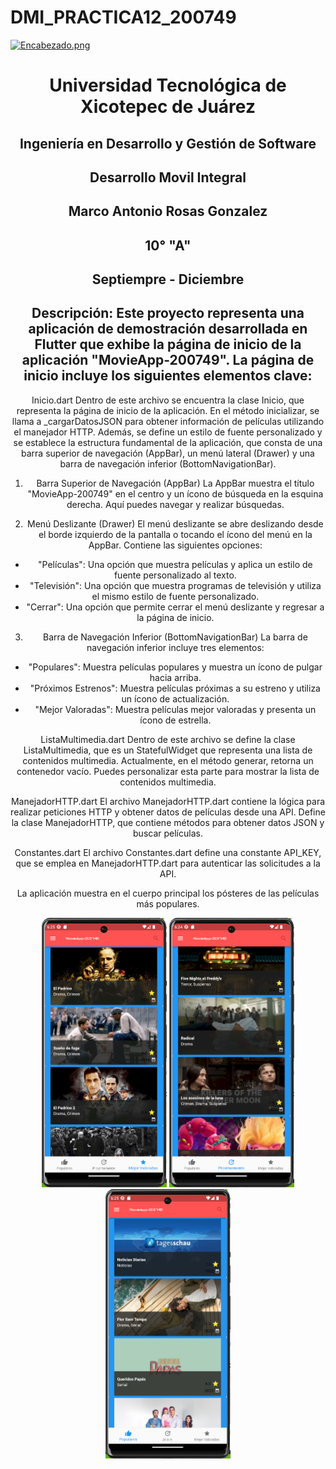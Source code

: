 # DMI_PRACTICA12_200749

[![Encabezado.png](https://i.postimg.cc/PJKtvHNC/Encabezado.png)](https://postimg.cc/K3kXCdPb)

<div align="center">
  
# Universidad Tecnológica de Xicotepec de Juárez

## Ingeniería en Desarrollo y Gestión de Software

## Desarrollo Movil Integral

## Marco Antonio Rosas Gonzalez
 
## 10° "A"

## Septiempre - Diciembre

## Descripción:  Este proyecto representa una aplicación de demostración desarrollada en Flutter que exhibe la página de inicio de la aplicación "MovieApp-200749". La página de inicio incluye los siguientes elementos clave:

Inicio.dart
Dentro de este archivo se encuentra la clase Inicio, que representa la página de inicio de la aplicación. En el método inicializar, se llama a _cargarDatosJSON para obtener información de películas utilizando el manejador HTTP. Además, se define un estilo de fuente personalizado y se establece la estructura fundamental de la aplicación, que consta de una barra superior de navegación (AppBar), un menú lateral (Drawer) y una barra de navegación inferior (BottomNavigationBar).

1. Barra Superior de Navegación (AppBar)
La AppBar muestra el título "MovieApp-200749" en el centro y un ícono de búsqueda en la esquina derecha. Aquí puedes navegar y realizar búsquedas.

2. Menú Deslizante (Drawer)
El menú deslizante se abre deslizando desde el borde izquierdo de la pantalla o tocando el ícono del menú en la AppBar. Contiene las siguientes opciones:

- "Películas": Una opción que muestra películas y aplica un estilo de fuente personalizado al texto.
- "Televisión": Una opción que muestra programas de televisión y utiliza el mismo estilo de fuente personalizado.
- "Cerrar": Una opción que permite cerrar el menú deslizante y regresar a la página de inicio.

3. Barra de Navegación Inferior (BottomNavigationBar)
La barra de navegación inferior incluye tres elementos:

- "Populares": Muestra películas populares y muestra un ícono de pulgar hacia arriba.
- "Próximos Estrenos": Muestra películas próximas a su estreno y utiliza un ícono de actualización.
- "Mejor Valoradas": Muestra películas mejor valoradas y presenta un ícono de estrella.

ListaMultimedia.dart
Dentro de este archivo se define la clase ListaMultimedia, que es un StatefulWidget que representa una lista de contenidos multimedia. Actualmente, en el método generar, retorna un contenedor vacío. Puedes personalizar esta parte para mostrar la lista de contenidos multimedia.

ManejadorHTTP.dart
El archivo ManejadorHTTP.dart contiene la lógica para realizar peticiones HTTP y obtener datos de películas desde una API. Define la clase ManejadorHTTP, que contiene métodos para obtener datos JSON y buscar películas.

Constantes.dart
El archivo Constantes.dart define una constante API_KEY, que se emplea en ManejadorHTTP.dart para autenticar las solicitudes a la API.

La aplicación muestra en el cuerpo principal los pósteres de las películas más populares.


<p align="center">
<img src="./assets/2.png" width="200" alt="Captura de Pantalla 1">
<img src="./assets/1.png" width="200" alt="Captura de Pantalla 2">
<img src="./assets/3.png" width="200" alt="Captura de Pantalla 3">
</p>




&nbsp;
&nbsp;

&nbsp;
&nbsp;

<br>
<br>
